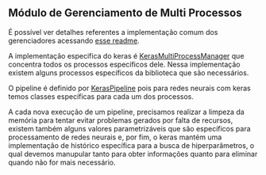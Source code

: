 ## Módulo de Gerenciamento de Multi Processos

É possível ver detalhes referentes a implementação comum dos gerenciadores acessando [esse readme](https://github.com/nikolasluiz123/MLModelTuner/blob/master/wrappers/common/process_manager/README.md).

A implementação especifica do keras é [KerasMultiProcessManager](https://github.com/nikolasluiz123/MLModelTuner/blob/master/wrappers/keras/process_manager/common_multi_process_manager.py#L15) que concentra todos os processos
específicos dele. Nessa implementação existem alguns processos específicos da biblioteca que são
necessários.

O pipeline é definido por [KerasPipeline](https://github.com/nikolasluiz123/MLModelTuner/blob/master/wrappers/keras/process_manager/pipeline.py#L10) pois para redes neurais com keras temos classes específicas para cada um
dos processos.

A cada nova execução de um pipeline, precisamos realizar a limpeza da memória para tentar evitar
problemas gerados por falta de recursos, existem também alguns valores parametrizáveis que são
específicos para processamento de redes neurais e, por fim, o keras mantém uma implementação
de histórico específica para a busca de hiperparâmetros, o qual devemos manupular tanto para obter
informações quanto para eliminar quando não for mais necessário.